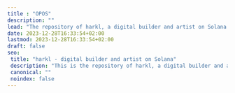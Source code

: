 ```yaml
---
title : "OPOS"
description: ""
lead: "The repository of harkl, a digital builder and artist on Solana."
date: 2023-12-28T16:33:54+02:00
lastmod: 2023-12-28T16:33:54+02:00
draft: false
seo:
 title: "harkl - digital builder and artist on Solana"
 description: "This is the repository of harkl, a digital builder and artist on Solana."
 canonical: ""
 noindex: false
---
```

